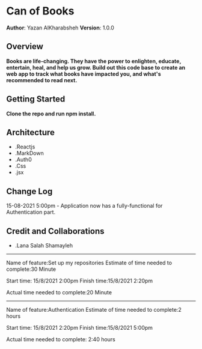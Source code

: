 # Can of Books

**Author**: Yazan AlKharabsheh
**Version**: 1.0.0

## Overview
<!-- Provide a high level overview of what this application is and why you are building it, beyond the fact that it's an assignment for this class. (i.e. What's your problem domain?) -->
**Books are life-changing. They have the power to enlighten, educate, entertain, heal, and help us grow. Build out this code base to create an web app to track what books have impacted you, and what's recommended to read next.**

## Getting Started
<!-- What are the steps that a user must take in order to build this app on their own machine and get it running? -->
**Clone the repo and run npm install.**

## Architecture
<!-- Provide a detailed description of the application design. What technologies (languages, libraries, etc) you're using, and any other relevant design information. -->

* .Reactjs
* .MarkDown
* .Auth0
* .Css
* .jsx

## Change Log

<!-- Use this area to document the iterative changes made to your application as each feature is successfully implemented. Use time stamps. Here's an example:

01-01-2001 4:59pm - Application now has a fully-functional express server, with a GET route for the location resource. -->
15-08-2021 5:00pm - Application now has a fully-functional for Authentication part.

## Credit and Collaborations
<!-- Give credit (and a link) to other people or resources that helped you build this application. -->
* .Lana Salah Shamayleh

-----------------------------------------------------

Name of feature:Set up my repositories
Estimate of time needed to complete:30 Minute

Start time: 15/8/2021 2:00pm
Finish time:15/8/2021 2:20pm

Actual time needed to complete:20 Minute

-----------------------------------------------------

Name of feature:Authentication
Estimate of time needed to complete:2 hours

Start time: 15/8/2021 2:20pm
Finish time:15/8/2021 5:00pm

Actual time needed to complete: 2:40 hours
